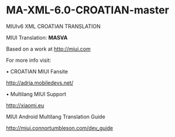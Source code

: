 MA-XML-6.0-CROATIAN-master
==========================

MIUIv6 XML CROATIAN TRANSLATION


 MIUI Translation: **MASVA**

 Based on a work at http://miui.com


 For more info visit:
 
 • CROATIAN MIUI Fansite

   http://adria.mobiledevs.net/ 
  
 • Multilang MIUI Support
 
   http://xiaomi.eu

  MIUI Android Multilang Translation Guide

  http://miui.connortumbleson.com/dev_guide
